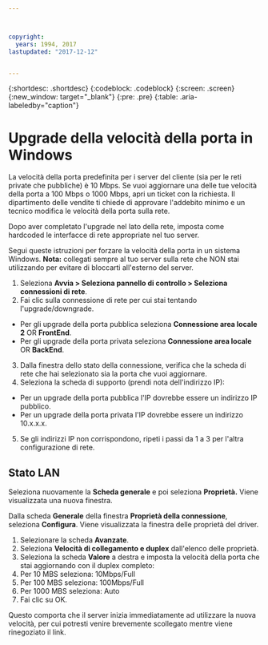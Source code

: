 ```yaml
---



copyright:
  years: 1994, 2017
lastupdated: "2017-12-12"


---
```


{:shortdesc: .shortdesc}
{:codeblock: .codeblock}
{:screen: .screen}
{:new_window: target="_blank"}
{:pre: .pre}
{:table: .aria-labeledby="caption"}

# Upgrade della velocità della porta in Windows

La velocità della porta predefinita per i server del cliente (sia per le reti private che pubbliche) è 10 Mbps. Se vuoi aggiornare una delle tue velocità della porta a 100 Mbps o 1000 Mbps, apri un ticket con la richiesta. Il dipartimento delle vendite ti chiede di approvare l'addebito minimo e un tecnico modifica le velocità della porta sulla rete.

Dopo aver completato l'upgrade nel lato della rete, imposta come hardcoded le interfacce di rete appropriate nel tuo server.

Segui queste istruzioni per forzare la velocità della porta in un sistema Windows. **Nota:** collegati sempre al tuo server sulla rete che NON stai utilizzando per evitare di bloccarti all'esterno del server.

1. Seleziona **Avvia > Seleziona pannello di controllo > Seleziona connessioni di rete**.
2. Fai clic sulla connessione di rete per cui stai tentando l'upgrade/downgrade.
  * Per gli upgrade della porta pubblica seleziona **Connessione area locale 2** OR **FrontEnd**.
  * Per gli upgrade della porta privata seleziona **Connessione area locale** OR **BackEnd**.
3. Dalla finestra dello stato della connessione, verifica che la scheda di rete che hai selezionato sia la porta che vuoi aggiornare.
4. Seleziona la scheda di supporto (prendi nota dell'indirizzo IP):
  * Per un upgrade della porta pubblica l'IP dovrebbe essere un indirizzo IP pubblico.
  * Per un upgrade della porta privata l'IP dovrebbe essere un indirizzo 10.x.x.x.
5. Se gli indirizzi IP non corrispondono, ripeti i passi da 1 a 3 per l'altra configurazione di rete.

## Stato LAN 

Seleziona nuovamente la **Scheda generale** e poi seleziona **Proprietà.** Viene visualizzata una nuova finestra.

Dalla scheda **Generale** della finestra **Proprietà della connessione**, seleziona **Configura**. Viene visualizzata la finestra delle proprietà del driver.

1. Selezionare la scheda **Avanzate**.
2. Seleziona **Velocità di collegamento e duplex** dall'elenco delle proprietà.
3. Seleziona la scheda **Valore** a destra e imposta la velocità della porta che stai aggiornando con il duplex completo:
  1. Per 10 MBS seleziona: 10Mbps/Full
  2. Per 100 MBS seleziona: 100Mbps/Full
  3. Per 1000 MBS seleziona: Auto
4. Fai clic su OK.  

Questo comporta che il server inizia immediatamente ad utilizzare la nuova velocità, per cui potresti venire brevemente scollegato mentre viene rinegoziato il link.
